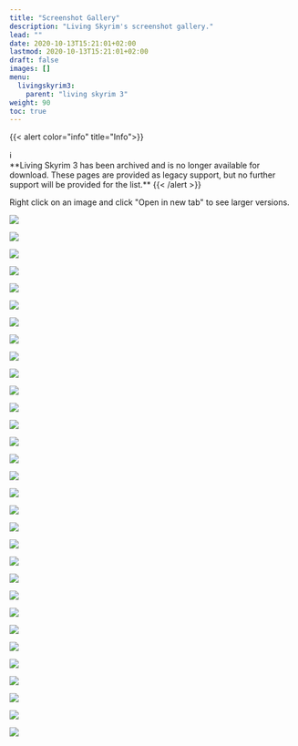 ```yaml
---
title: "Screenshot Gallery"
description: "Living Skyrim's screenshot gallery."
lead: ""
date: 2020-10-13T15:21:01+02:00
lastmod: 2020-10-13T15:21:01+02:00
draft: false
images: []
menu:
  livingskyrim3:
    parent: "living skyrim 3"
weight: 90
toc: true
---
```


{{< alert color="info" title="Info">}}
<div class="alert-icon">ℹ️</div>
**Living Skyrim 3 has been archived and is no longer available for download. These pages are provided as legacy support, but no further support will be provided for the list.**
{{< /alert >}}

Right click on an image and click "Open in new tab" to see larger versions.

<img src="\images\LSGallery\Gallery1.webp"><br>

<img src="\images\LSGallery\Gallery2.webp"><br>

<img src="\images\LSGallery\Gallery3.webp"><br>

<img src="\images\LSGallery\Gallery4.webp"><br>

<img src="\images\LSGallery\Gallery5.webp"><br>

<img src="\images\LSGallery\Gallery6.webp"><br>

<img src="\images\LSGallery\Gallery7.webp"><br>

<img src="\images\LSGallery\Gallery8.webp"><br>

<img src="\images\LSGallery\Gallery9.webp"><br>

<img src="\images\LSGallery\Gallery10.webp"><br>

<img src="\images\LSGallery\Gallery11.webp"><br>

<img src="\images\LSGallery\Gallery12.webp"><br>

<img src="\images\LSGallery\Gallery13.webp"><br>

<img src="\images\LSGallery\Gallery14.webp"><br>

<img src="\images\LSGallery\Gallery15.webp"><br>

<img src="\images\LSGallery\Gallery16.webp"><br>

<img src="\images\LSGallery\Gallery17.webp"><br>

<img src="\images\LSGallery\Gallery18.webp"><br>

<img src="\images\LSGallery\Gallery19.webp"><br>

<img src="\images\LSGallery\Gallery20.webp"><br>

<img src="\images\LSGallery\Gallery21.webp"><br>

<img src="\images\LSGallery\Gallery22.webp"><br>

<img src="\images\LSGallery\Gallery23.webp"><br>

<img src="\images\LSGallery\Gallery24.webp"><br>

<img src="\images\LSGallery\Gallery25.webp"><br>

<img src="\images\LSGallery\Gallery26.webp"><br>

<img src="\images\LSGallery\Gallery27.webp"><br>

<img src="\images\LSGallery\Gallery28.webp"><br>

<img src="\images\LSGallery\Gallery29.webp"><br>

<img src="\images\LSGallery\Gallery30.webp"><br>

<img src="\images\LSGallery\Gallery31.webp"><br>